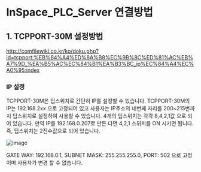 # InSpace_PLC_Server 연결방법

## 1. TCPPORT-30M 설정방법

http://comfilewiki.co.kr/ko/doku.php?id=tcpport:%EB%84%A4%ED%8A%B8%EC%9B%8C%ED%81%AC%EB%A7%9D_%EA%B5%AC%EC%84%B1%EA%B3%BC_ip%EC%84%A4%EC%A0%95:index

### IP 설정
TCPPORT-30M은 딥스위치로 간단히 IP를 설정할 수 있습니다. TCPPORT-30M의 IP는 192.168.2xx 으로 고정되어 있고 사용자는 IP주소의 네번째 자리를 200~215번까지 딥스위치로 설정하여 사용할 수 있습니다. 4개의 딥스위치는 각각 8,4,2,1값 으로 되어 있습니다. 만약 IP를 192.168.0.207로 만든 다면 4,2,1 스위치를 ON 시키면 됩니다. 즉, 딥스위치는 2진수값으로 되어 있습니다.

![image](https://user-images.githubusercontent.com/38932208/148735067-9abbaa7b-d3ab-4776-83f7-b2e2381b14e8.png)

GATE WAY: 192.168.0.1, SUBNET MASK: 255.255.255.0, PORT: 502 으로 고정이며 사용자가 변경 할 수 없습니다.

